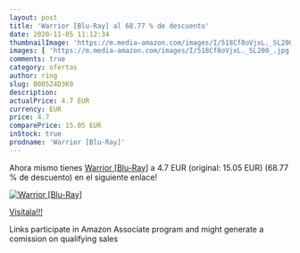 ```yaml
---
layout: post
title: 'Warrior [Blu-Ray] al 68.77 % de descuento'
date: 2020-11-05 11:12:34
thumbnailImage: 'https://m.media-amazon.com/images/I/518Cf8oVjxL._SL200_.jpg'
images: [ 'https://m.media-amazon.com/images/I/518Cf8oVjxL._SL200_.jpg' ]
comments: true
category: ofertas
author: ring
slug: B005Z4D3K0
description:
actualPrice: 4.7 EUR
currency: EUR
price: 4.7
comparePrice: 15.05 EUR
inStock: true
prodname: 'Warrior [Blu-Ray]'
---
```


Ahora mismo tienes [Warrior [Blu-Ray]](https://www.amazon.fr/dp/B005Z4D3K0/?tag=tolees0d-21) a 4.7 EUR (original: 15.05 EUR) (68.77 %  de descuento) en el siguiente enlace!

[![Warrior [Blu-Ray]](https://m.media-amazon.com/images/I/518Cf8oVjxL._SL200_.jpg)](https://www.amazon.fr/dp/B005Z4D3K0/?tag=tolees0d-21)

[Visítala!!!](https://www.amazon.fr/dp/B005Z4D3K0/?tag=tolees0d-21)

Links participate in Amazon Associate program and might generate a comission on qualifying sales
